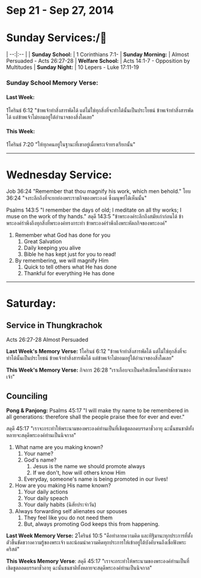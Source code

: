 # Sep 21 - Sep 27, 2014
# Sunday Services:/

| --:|:-- |
| **Sunday School:**	|	1 Corinthians 7:1-
| **Sunday Morning:**	|	Almost Persuaded - Acts 26:27-28 
| **Welfare School:**	|	Acts 14:1-7 - Opposition by Multitudes
| **Sunday Night:**		|	10 Lepers - Luke 17:11-19

### Sunday School Memory Verse:
#### Last Week: 
1โครินธ์ 6:12 "ข้าพเจ้าทำสิ่งสารพัดได้ แต่ไม่ใช่ทุกสิ่งที่จะทำได้นั้นเป็นประโยชน์ ข้าพเจ้าทำสิ่งสารพัดได้ แต่ข้าพเจ้าไม่ยอมอยู่ใต้อำนาจของสิ่งใดเลย"

#### This Week:
1โครินธ์ 7:20 "ให้ทุกคนอยู่ในฐานะที่เขาอยู่เมื่อพระเจ้าทรงเรียกนั้น"

---
# Wednesday Service:
Job 36:24 "Remember that thou magnify his work, which men behold."
โยบ 36:24 "จงระลึกถึงที่จะยกย่องพระราชกิจของพระองค์ ซึ่งมนุษย์ได้เห็นนั้น"

Psalms 143:5 "I remember the days of old; I meditate on all thy works; I muse on the work of thy hands."
สดุดี 143:5 "ข้าพระองค์ระลึกถึงสมัยเก่าก่อนได้ ข้าพระองค์รำพึงถึงทุกสิ่งที่พระองค์ทรงกระทำ ข้าพระองค์รำพึงถึงพระหัตถกิจของพระองค์"

1. Remember what God has done for you
	1. Great Salvation
	2. Daily keeping you alive
	3. Bible he has kept just for you to read!
2. By remembering, we will magnify Him
	1. Quick to tell others what He has done
	2. Thankful for everything He has done

---
# Saturday:

## Service in Thungkrachok

Acts 26:27-28 Almost Persuaded

**Last Week's Memory Verse:** 
1โครินธ์ 6:12 "ข้าพเจ้าทำสิ่งสารพัดได้ แต่ไม่ใช่ทุกสิ่งที่จะทำได้นั้นเป็นประโยชน์ ข้าพเจ้าทำสิ่งสารพัดได้ แต่ข้าพเจ้าไม่ยอมอยู่ใต้อำนาจของสิ่งใดเลย"

**This Week's Memory Verse:**
กิจการ 26:28 "เราเกือบจะเป็นคริสเตียนโดยคำชักชวนของเจ้า"

## Counciling

**Pong & Panjong:**
Psalms 45:17 "I will make thy name to be remembered in all generations: therefore shall the people praise thee for ever and ever."

สดุดี 45:17 "เราจะกระทำให้พระนามของพระองค์ท่านเป็นที่เชิดชูตลอดบรรดาชั่วอายุ ฉะนั้นชนชาติทั้งหลายจะสดุดีพระองค์ท่านเป็นนิจกาล"

1. What name are you making known?
	1. Your name?
	2. God's name?
		1. Jesus is the name we should promote always
		2. If we don't, how will others know Him
	3. Everyday, someone's name is being promoted in our lives!
2. How are you making His name known?
	1. Your daily actions
	2. Your daily speach
	3. Your daily habits (นิสัยประจำวัน)
3. Always forwarding self alienates our spouses
	1. They feel like you do not need them
	2. But, always promoting God keeps this from happening.

**Last Week Memory Verse:** 
2โครินธ์ 10:5 "คือทำลายความคิด และทิฐิมานะทุกประการที่ตั้งตัวขึ้นขัดขวางความรู้ของพระเจ้า และน้อมนำความคิดทุกประการให้เข้าอยู่ใต้บังคับจนถึงเชื่อฟังพระคริสต์"

**This Weeks Memory Verse**:
สดุดี 45:17 "เราจะกระทำให้พระนามของพระองค์ท่านเป็นที่เชิดชูตลอดบรรดาชั่วอายุ ฉะนั้นชนชาติทั้งหลายจะสดุดีพระองค์ท่านเป็นนิจกาล"